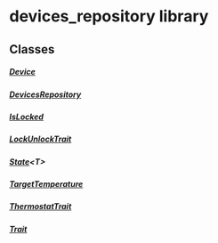 


# devices_repository library











## Classes

##### [Device](../repository_devices_devices_repository/Device-class.md)



 


##### [DevicesRepository](../repository_devices_devices_repository/DevicesRepository-class.md)



 


##### [IsLocked](../repository_devices_devices_repository/IsLocked-class.md)



 


##### [LockUnlockTrait](../repository_devices_devices_repository/LockUnlockTrait-class.md)



 


##### [State](../repository_devices_devices_repository/State-class.md)&lt;T>



 


##### [TargetTemperature](../repository_devices_devices_repository/TargetTemperature-class.md)



 


##### [ThermostatTrait](../repository_devices_devices_repository/ThermostatTrait-class.md)



 


##### [Trait](../repository_devices_devices_repository/Trait-class.md)



 















